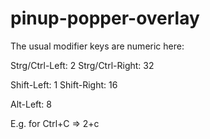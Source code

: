 # pinup-popper-overlay

The usual modifier keys are numeric here:

Strg/Ctrl-Left: 2
Strg/Ctrl-Right: 32

Shift-Left: 1
Shift-Right: 16

Alt-Left: 8

E.g. for Ctrl+C => 2+c
